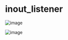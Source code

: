 # inout_listener

![image](https://github.com/user-attachments/assets/58b06e15-a13b-406d-b0e5-b0f8722e1322)



![image](https://github.com/user-attachments/assets/d65f25d2-11ab-4849-90f4-b73563c090db)
